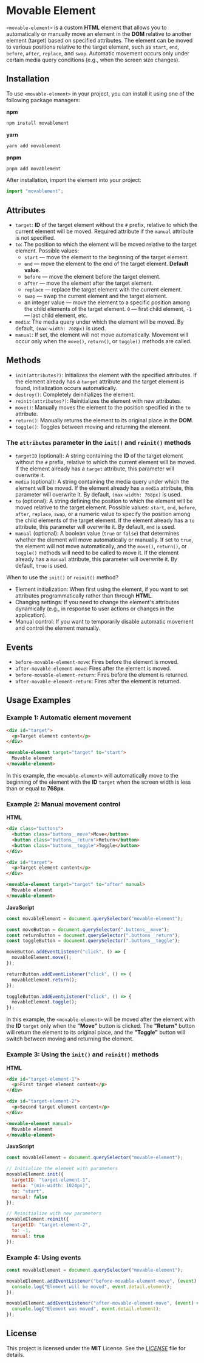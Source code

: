 # Movable Element

`<movable-element>` is a custom **HTML** element that allows you to automatically or manually move an element in the **DOM** relative to another element (target) based on specified attributes. The element can be moved to various positions relative to the target element, such as `start`, `end`, `before`, `after`, `replace`, and `swap`. Automatic movement occurs only under certain media query conditions (e.g., when the screen size changes).

## Installation

To use `<movable-element>` in your project, you can install it using one of the following package managers:

**npm**
```bash
npm install movablement
```

**yarn**
```bash
yarn add movablement
```

**pnpm**
```bash
pnpm add movablement
```

After installation, import the element into your project:

```javascript
import "movablement";
```

## Attributes

- `target`: **ID** of the target element without the `#` prefix, relative to which the current element will be moved. Required attribute if the `manual` attribute is not specified.
- `to`: The position to which the element will be moved relative to the target element. Possible values:
  - `start` — move the element to the beginning of the target element.
  - `end` — move the element to the end of the target element. **Default value**.
  - `before` — move the element before the target element.
  - `after` — move the element after the target element.
  - `replace` — replace the target element with the current element.
  - `swap` — swap the current element and the target element.
  - an integer value — move the element to a specific position among the child elements of the target element. `0` — first child element, `-1` — last child element, etc.
- `media`: The media query under which the element will be moved. By default, `(max-width: 768px)` is used.
- `manual`: If set, the element will not move automatically. Movement will occur only when the `move()`, `return()`, or `toggle()` methods are called.

## Methods

- `init(attributes?)`: Initializes the element with the specified attributes. If the element already has a `target` attribute and the target element is found, initialization occurs automatically.
- `destroy()`: Completely deinitializes the element.
- `reinit(attributes?)`: Reinitializes the element with new attributes.
- `move()`: Manually moves the element to the position specified in the `to` attribute.
- `return()`: Manually returns the element to its original place in the **DOM**.
- `toggle()`: Toggles between moving and returning the element.

### The `attributes` parameter in the `init()` and `reinit()` methods

- `targetID` (optional): A string containing the **ID** of the target element without the `#` prefix, relative to which the current element will be moved. If the element already has a `target` attribute, this parameter will overwrite it.
- `media` (optional): A string containing the media query under which the element will be moved. If the element already has a `media` attribute, this parameter will overwrite it. By default, `(max-width: 768px)` is used.
- `to` (optional): A string defining the position to which the element will be moved relative to the target element. Possible values: `start`, `end`, `before`, `after`, `replace`, `swap`, or a numeric value to specify the position among the child elements of the target element. If the element already has a `to` attribute, this parameter will overwrite it. By default, `end` is used.
- `manual` (optional): A boolean value (`true` or `false`) that determines whether the element will move automatically or manually. If set to `true`, the element will not move automatically, and the `move()`, `return()`, or `toggle()` methods will need to be called to move it. If the element already has a `manual` attribute, this parameter will overwrite it. By default, `true` is used.

When to use the `init()` or `reinit()` method?
- Element initialization: When first using the element, if you want to set attributes programmatically rather than through **HTML**.
- Changing settings: If you need to change the element's attributes dynamically (e.g., in response to user actions or changes in the application).
- Manual control: If you want to temporarily disable automatic movement and control the element manually.

## Events

- `before-movable-element-move`: Fires before the element is moved.
- `after-movable-element-move`: Fires after the element is moved.
- `before-movable-element-return`: Fires before the element is returned.
- `after-movable-element-return`: Fires after the element is returned.

## Usage Examples

### Example 1: Automatic element movement

```html
<div id="target">
  <p>Target element content</p>
</div>

<movable-element target="target" to="start">
  Movable element
</movable-element>
```

In this example, the `<movable-element>` will automatically move to the beginning of the element with the **ID** `target` when the screen width is less than or equal to **768px**.

### Example 2: Manual movement control

**HTML**
```html
<div class="buttons">
  <button class="buttons__move">Move</button>
  <button class="buttons__return">Return</button>
  <button class="buttons__toggle">Toggle</button>
</div>

<div id="target">
  <p>Target element content</p>
</div>

<movable-element target="target" to="after" manual>
  Movable element
</movable-element>
```

**JavaScript**
```javascript
const movableElement = document.querySelector("movable-element");

const moveButton = document.querySelector(".buttons__move");
const returnButton = document.querySelector(".buttons__return");
const toggleButton = document.querySelector(".buttons__toggle");

moveButton.addEventListener("click", () => {
  movableElement.move();
});

returnButton.addEventListener("click", () => {
  movableElement.return();
});

toggleButton.addEventListener("click", () => {
  movableElement.toggle();
});
```

In this example, the `<movable-element>` will be moved after the element with the **ID** `target` only when the **"Move"** button is clicked. The **"Return"** button will return the element to its original place, and the **"Toggle"** button will switch between moving and returning the element.

### Example 3: Using the `init()` and `reinit()` methods

**HTML**
```html
<div id="target-element-1">
  <p>First target element content</p>
</div>

<div id="target-element-2">
  <p>Second target element content</p>
</div>

<movable-element manual>
  Movable element
</movable-element>
```

**JavaScript**
```javascript
const movableElement = document.querySelector("movable-element");

// Initialize the element with parameters
movableElement.init({
  targetID: "target-element-1",
  media: "(min-width: 1024px)",
  to: "start",
  manual: false
});

// Reinitialize with new parameters
movableElement.reinit({
  targetID: "target-element-2",
  to: -1,
  manual: true
});
```

### Example 4: Using events

```javascript
const movableElement = document.querySelector("movable-element");

movableElement.addEventListener("before-movable-element-move", (event) => {
  console.log("Element will be moved", event.detail.element);
});

movableElement.addEventListener("after-movable-element-move", (event) => {
  console.log("Element was moved", event.detail.element);
});
```

## License

This project is licensed under the **MIT** License. See the *[LICENSE](LICENSE)* file for details.
